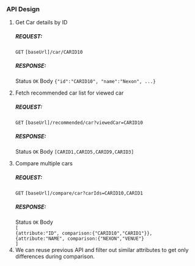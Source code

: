 <h3>API Design</h3>

1. Get Car details by ID
   <p><h5>REQUEST:</h5>
   <code>GET</code>    
   <code>[baseUrl]/car/CARID10</code></p>
   <p><h5>RESPONSE:</h5>
   Status <code>OK</code>
   Body <code>{"id":"CARID10", "name":"Nexon", ...} </code></p>
2. Fetch recommended car list for viewed car
   <p><h5>REQUEST:</h5>
   <code>GET</code>    
   <code>[baseUrl]/recommended/car?viewedCar=CARID10</code></p>
   <p><h5>RESPONSE:</h5>
   Status <code>OK</code>
   Body <code>[CARID1,CARID5,CARID9,CARID3] </code></p>
3. Compare multiple cars
   <p><h5>REQUEST:</h5>
   <code>GET</code>    
   <code>[baseUrl]/compare/car?carIds=CARID10,CARID1</code></p>
   <p><h5>RESPONSE:</h5>
   Status <code>OK</code>
   Body <code> 
   [
   {attribute:"ID", comparison:{"CARID10","CARID1"}},
   {attribute:"NAME", comparison:{"NEXON","VENUE"}
   ] </code>
4. We can reuse previous API and filter out similar attributes to get only differences during comparison.